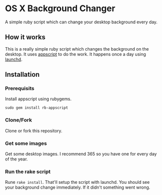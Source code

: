 OS X Background Changer
=======================

A simple ruby script which can change your desktop background every day.



How it works
------------
This is a really simple ruby script which changes the background on the desktop. It uses [appscript](http://appscript.sourceforge.net/) to do the work. It happens once a day using [launchd](http://en.wikipedia.org/wiki/Launchd).


Installation
------------
### Prerequisits
Install appscript using rubygems.

    sudo gem install rb-appscript

### Clone/Fork
Clone or fork this repository.
### Get some images
Get some desktop images. I recommend 365 so you have one for every day of the year.
### Run the rake script
Rune `rake install`. That'll setup the script with launchd. You should see your background change immediately. If it didn't something went wrong.
